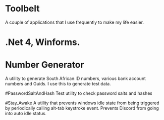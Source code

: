 # Toolbelt
A couple of applications that I use frequently to make my life easier.

# .Net 4, Winforms.

# Number Generator
A utility to generate South African ID numbers, various bank account numbers and Guids. I use this to generate test data.

#PasswordSaltAndHash
Test utility to check password salts and hashes

#Stay_Awake
A utility that prevents windows idle state from being triggered by periodically calling alt-tab keystroke event. Prevents Discord from going into auto idle status.
